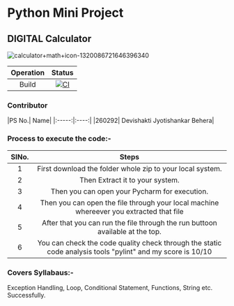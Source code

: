 <h1> Python Mini Project</h1>
<h2>  DIGITAL Calculator </h2>

![calculator+math+icon-1320086721646396340](https://user-images.githubusercontent.com/62944627/116775009-f9972c00-aa7d-11eb-833f-f601832fb4ad.png)


|Operation|Status|
|:---:|:---:|
|Build|[![CI](https://github.com/Devishakti2230/260292_miniProject/actions/workflows/main.yml/badge.svg)](https://github.com/Devishakti2230/260292_miniProject/actions/workflows/main.yml)|

<h3>Contributor</h3>
|PS No.|	Name|
|:-----:|:----:|
|260292|	Devishakti Jyotishankar Behera|

<h3>Process to execute the code:-</h3>

|SINo.|Steps|
|:----:|:----:|
|1|First download the folder whole zip to your local system.|
|2|Then Extract it to your system.|
|3|Then you can open your Pycharm for execution.|
|4|Then you can open the file through your local machine whereever you extracted that file|
|5|After that you can run the file through the run buttoon available at the top.|
|6|You can check the code quality check through the static code analysis tools "pylint" and my score is 10/10|

<h3>Covers Syllabaus:-</h3>

Exception Handling, Loop, Conditional Statement, Functions, String etc. Successfully.
